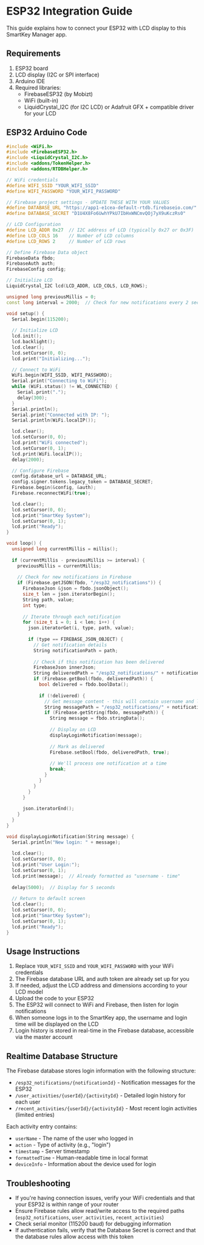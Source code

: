 
# ESP32 Integration Guide

This guide explains how to connect your ESP32 with LCD display to this SmartKey Manager app.

## Requirements

1. ESP32 board
2. LCD display (I2C or SPI interface)
3. Arduino IDE
4. Required libraries:
   - FirebaseESP32 (by Mobizt)
   - WiFi (built-in)
   - LiquidCrystal_I2C (for I2C LCD) or Adafruit GFX + compatible driver for your LCD

## ESP32 Arduino Code

```cpp
#include <WiFi.h>
#include <FirebaseESP32.h>
#include <LiquidCrystal_I2C.h>
#include <addons/TokenHelper.h>
#include <addons/RTDBHelper.h>

// WiFi credentials
#define WIFI_SSID "YOUR_WIFI_SSID"
#define WIFI_PASSWORD "YOUR_WIFI_PASSWORD"

// Firebase project settings - UPDATE THESE WITH YOUR VALUES
#define DATABASE_URL "https://app1-e1cea-default-rtdb.firebaseio.com/"
#define DATABASE_SECRET "D1U4X8Fo6UwhYPkU7IbHxWNCmvQOj7yX9uKczRs0"

// LCD Configuration
#define LCD_ADDR 0x27  // I2C address of LCD (typically 0x27 or 0x3F)
#define LCD_COLS 16    // Number of LCD columns
#define LCD_ROWS 2     // Number of LCD rows

// Define Firebase Data object
FirebaseData fbdo;
FirebaseAuth auth;
FirebaseConfig config;

// Initialize LCD
LiquidCrystal_I2C lcd(LCD_ADDR, LCD_COLS, LCD_ROWS);

unsigned long previousMillis = 0;
const long interval = 2000;  // Check for new notifications every 2 seconds

void setup() {
  Serial.begin(115200);
  
  // Initialize LCD
  lcd.init();
  lcd.backlight();
  lcd.clear();
  lcd.setCursor(0, 0);
  lcd.print("Initializing...");

  // Connect to WiFi
  WiFi.begin(WIFI_SSID, WIFI_PASSWORD);
  Serial.print("Connecting to WiFi");
  while (WiFi.status() != WL_CONNECTED) {
    Serial.print(".");
    delay(300);
  }
  Serial.println();
  Serial.print("Connected with IP: ");
  Serial.println(WiFi.localIP());

  lcd.clear();
  lcd.setCursor(0, 0);
  lcd.print("WiFi connected");
  lcd.setCursor(0, 1);
  lcd.print(WiFi.localIP());
  delay(2000);

  // Configure Firebase
  config.database_url = DATABASE_URL;
  config.signer.tokens.legacy_token = DATABASE_SECRET;
  Firebase.begin(&config, &auth);
  Firebase.reconnectWiFi(true);

  lcd.clear();
  lcd.setCursor(0, 0);
  lcd.print("SmartKey System");
  lcd.setCursor(0, 1);
  lcd.print("Ready");
}

void loop() {
  unsigned long currentMillis = millis();
  
  if (currentMillis - previousMillis >= interval) {
    previousMillis = currentMillis;
    
    // Check for new notifications in Firebase
    if (Firebase.getJSON(fbdo, "/esp32_notifications")) {
      FirebaseJson &json = fbdo.jsonObject();
      size_t len = json.iteratorBegin();
      String path, value;
      int type;
      
      // Iterate through each notification
      for (size_t i = 0; i < len; i++) {
        json.iteratorGet(i, type, path, value);
        
        if (type == FIREBASE_JSON_OBJECT) {
          // Get notification details
          String notificationPath = path;
          
          // Check if this notification has been delivered
          FirebaseJson innerJson;
          String deliveredPath = "/esp32_notifications/" + notificationPath + "/delivered";
          if (Firebase.getBool(fbdo, deliveredPath)) {
            bool delivered = fbdo.boolData();
            
            if (!delivered) {
              // Get message content - this will contain username and login time
              String messagePath = "/esp32_notifications/" + notificationPath + "/message";
              if (Firebase.getString(fbdo, messagePath)) {
                String message = fbdo.stringData();
                
                // Display on LCD
                displayLoginNotification(message);
                
                // Mark as delivered
                Firebase.setBool(fbdo, deliveredPath, true);
                
                // We'll process one notification at a time
                break;
              }
            }
          }
        }
      }
      
      json.iteratorEnd();
    }
  }
}

void displayLoginNotification(String message) {
  Serial.println("New login: " + message);
  
  lcd.clear();
  lcd.setCursor(0, 0);
  lcd.print("User Login:");
  lcd.setCursor(0, 1);
  lcd.print(message);  // Already formatted as "username - time"
  
  delay(5000);  // Display for 5 seconds
  
  // Return to default screen
  lcd.clear();
  lcd.setCursor(0, 0);
  lcd.print("SmartKey System");
  lcd.setCursor(0, 1);
  lcd.print("Ready");
}
```

## Usage Instructions

1. Replace `YOUR_WIFI_SSID` and `YOUR_WIFI_PASSWORD` with your WiFi credentials
2. The Firebase database URL and auth token are already set up for you
3. If needed, adjust the LCD address and dimensions according to your LCD model
4. Upload the code to your ESP32
5. The ESP32 will connect to WiFi and Firebase, then listen for login notifications
6. When someone logs in to the SmartKey app, the username and login time will be displayed on the LCD
7. Login history is stored in real-time in the Firebase database, accessible via the master account

## Realtime Database Structure

The Firebase database stores login information with the following structure:

- `/esp32_notifications/{notificationId}` - Notification messages for the ESP32
- `/user_activities/{userId}/{activityId}` - Detailed login history for each user
- `/recent_activities/{userId}/{activityId}` - Most recent login activities (limited entries)

Each activity entry contains:
- `userName` - The name of the user who logged in
- `action` - Type of activity (e.g., "login")
- `timestamp` - Server timestamp
- `formattedTime` - Human-readable time in local format
- `deviceInfo` - Information about the device used for login

## Troubleshooting

- If you're having connection issues, verify your WiFi credentials and that your ESP32 is within range of your router
- Ensure Firebase rules allow read/write access to the required paths (`esp32_notifications`, `user_activities`, `recent_activities`)
- Check serial monitor (115200 baud) for debugging information
- If authentication fails, verify that the Database Secret is correct and that the database rules allow access with this token
